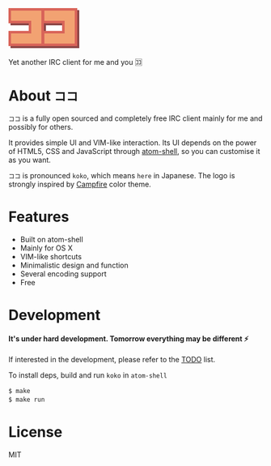 ![koko](./resource/logo.png)

Yet another IRC client for me and you :koko:

# About `ココ`

`ココ` is a fully open sourced and completely free IRC client mainly
for me and possibly for others.

It provides simple UI and VIM-like interaction. Its UI depends on the power of
HTML5, CSS and JavaScript through [atom-shell](https://github.com/atom/atom-shell),
so you can customise it as you want.

`ココ` is pronounced `koko`, which means `here` in Japanese.
The logo is strongly inspired by
[Campfire](https://color.adobe.com/Campfire-color-theme-2528696/) color theme.


# Features

* Built on atom-shell
* Mainly for OS X
* VIM-like shortcuts
* Minimalistic design and function
* Several encoding support
* Free

# Development

#### It's under hard development. Tomorrow everything may be different :zap:

If interested in the development, please refer to the
[TODO](https://github.com/hachibasu/koko/issues/1) list.

To install deps, build and run `koko` in `atom-shell`

```bash
$ make
$ make run
```

# License
MIT
